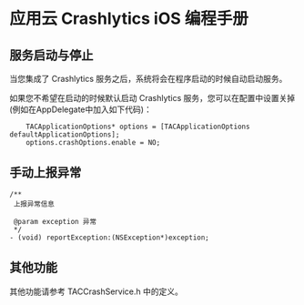 # 应用云 Crashlytics iOS 编程手册

## 服务启动与停止

当您集成了 Crashlytics 服务之后，系统将会在程序启动的时候自动启动服务。

如果您不希望在启动的时候默认启动 Crashlytics 服务，您可以在配置中设置关掉 (例如在AppDelegate中加入如下代码)：

~~~
    TACApplicationOptions* options = [TACApplicationOptions defaultApplicationOptions];
    options.crashOptions.enable = NO;
~~~


## 手动上报异常


~~~
/**
 上报异常信息

 @param exception 异常
 */
- (void) reportException:(NSException*)exception;

~~~


## 其他功能

其他功能请参考 TACCrashService.h 中的定义。
